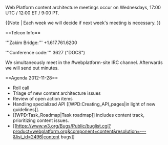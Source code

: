 Web Platform content architecture meetings occur on Wednesdays, 17:00 UTC / 12:00 ET / 9:00 PT. 

{{Note | Each week we will decide if next week's meeting is necessary. }}

==Telcon Info==

'''Zakim Bridge:''' +1.617.761.6200

'''Conference code:''' 3627 ("DOCS") 

We simultaneously meet in the #webplatform-site IRC channel. Afterwards we will send out minutes.

==Agenda 2012-11-28==
* Roll call
* Triage of new content architecture issues
* Review of open action items
* Handling specialized API [[WPD:Creating_API_pages|in light of new guidelines]].
* [[WPD:Task_Roadmap|Task roadmap]] includes content track, prioritizing content issues.
* [[https://www.w3.org/Bugs/Public/buglist.cgi?product=webplatform.org&component=content&resolution=---&list_id=2496|content bugs]]